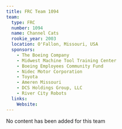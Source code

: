 ```yaml
---
title: FRC Team 1094
team:
  type: FRC
  number: 1094
  name: Channel Cats
  rookie_year: 2003
  location: O'Fallon, Missouri, USA
  sponsors:
    - The Boeing Company
    - Midwest Machine Tool Training Center
    - Boeing Employees Community Fund
    - Nidec Motor Corporation
    - Toyota
    - Ameren Missouri
    - DCS Holdings Group, LLC
    - River City Robots
  links:
    Website: 
---
```

No content has been added for this team